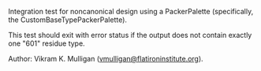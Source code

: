 Integration test for noncanonical design using a PackerPalette (specifically, the CustomBaseTypePackerPalette).

This test should exit with error status if the output does not contain exactly one "601" residue type.

Author: Vikram K. Mulligan (vmulligan@flatironinstitute.org).

